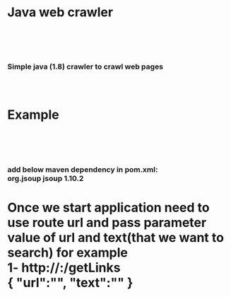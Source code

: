 # <h1>Java web crawler<h1><br />
<h3>Simple java (1.8) crawler to crawl web pages<h3><br />
<h1>Example<h1><br />
<h3>add below maven dependency in pom.xml:<br />
<dependency>
			<groupId>org.jsoup</groupId>
			<artifactId>jsoup</artifactId>
			<version>1.10.2</version>
</dependency>
<h1> Once we start application need to use route url and  pass parameter value of url and text(that we want to search) for example<br />
1- http://<Domain>:<PORT>/getLinks <br />
{
	"url":"<URL>",
	"text":"<TEXT>"
}

